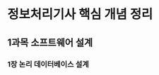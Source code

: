 정보처리기사 핵심 개념 정리
===========================

1과목 소프트웨어 설계
---------------------------

### 1장 논리 데이터베이스 설계